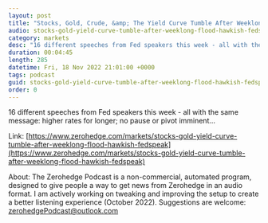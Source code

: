 ```yaml
---
layout: post
title: "Stocks, Gold, Crude, &amp; The Yield Curve Tumble After Weeklong Flood Of Hawkish FedSpeak"
audio: stocks-gold-yield-curve-tumble-after-weeklong-flood-hawkish-fedspeak-0
category: markets
desc: "16 different speeches from Fed speakers this week - all with the same message: higher rates for longer; no pause or pivot imminent..."
duration: 00:04:45
length: 285
datetime: Fri, 18 Nov 2022 21:01:00 +0000
tags: podcast
guid: stocks-gold-yield-curve-tumble-after-weeklong-flood-hawkish-fedspeak-0
order: 0
---
```

16 different speeches from Fed speakers this week - all with the same message: higher rates for longer; no pause or pivot imminent...

Link: [https://www.zerohedge.com/markets/stocks-gold-yield-curve-tumble-after-weeklong-flood-hawkish-fedspeak](https://www.zerohedge.com/markets/stocks-gold-yield-curve-tumble-after-weeklong-flood-hawkish-fedspeak)

About: The Zerohedge Podcast is a non-commercial, automated program, designed to give people a way to get news from Zerohedge in an audio format.  I am actively working on tweaking and improving the setup to create a better listening experience (October 2022).  Suggestions are welcome: [zerohedgePodcast@outlook.com](mailto:zerohedgePodcast@outlook.com)
